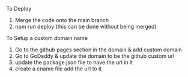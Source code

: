 To Deploy 

1. Merge the code onto the main branch 
2. npm run deploy (this can be done without being merged)

To Setup a custom domain name 

1. Go to the github pages section in the domain & add custom domain 
2. Go to GoDaddy & update the domain to be the github custom url 
3. update the package.json file to have the url in it 
4. create a cname file add the url to it 